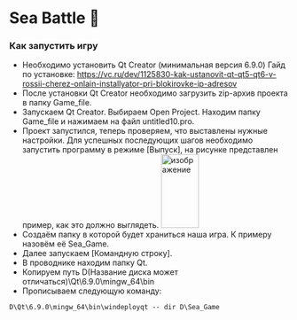# Sea Battle 🚢

### Как запустить игру

- Необходимо установить Qt Creator (минимальная версия 6.9.0)
Гайд по установке: https://vc.ru/dev/1125830-kak-ustanovit-qt-qt5-qt6-v-rossii-cherez-onlain-installyator-pri-blokirovke-ip-adresov
- После установки Qt Creator необходимо загрузить zip-архив проекта в папку Game_file.
- Запускаем Qt Creator. Выбираем Open Project. Находим папку Game_file и нажимаем на файл untitled10.pro.
- Проект запустился, теперь проверяем, что выставлены нужные настройки. Для успешных последующих шагов необходимо запустить программу в режиме [Выпуск], на рисунке представлен пример, как это должно выглядеть.
  <img width="68" height="133" alt="изображение" src="https://github.com/user-attachments/assets/568b1df4-f957-4a4c-b808-a5b4fd128d6c" />
- Создаём папку в которой будет храниться наша игра. К примеру назовём её Sea_Game.
- Далее запускаем [Командную строку].
- В проводнике находим папку Qt.
- Копируем путь D(Название диска может отличаться)\Qt\6.9.0\mingw_64\bin
- Прописываем следующую команду:
```
D\Qt\6.9.0\mingw_64\bin\windeployqt -- dir D\Sea_Game 
```


